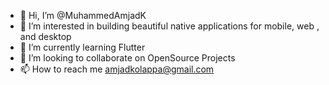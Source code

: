 - 👋 Hi, I’m @MuhammedAmjadK
- 👀 I’m interested in building beautiful native applications for mobile, web , and desktop
- 🌱 I’m currently learning Flutter
- 💞️ I’m looking to collaborate on OpenSource Projects
- 📫 How to reach me amjadkolappa@gmail.com

<!---
MuhammedAmjadK/MuhammedAmjadK is a ✨ special ✨ repository because its `README.md` (this file) appears on your GitHub profile.
You can click the Preview link to take a look at your changes.
--->
